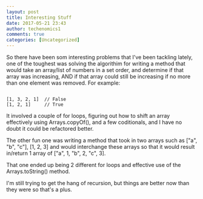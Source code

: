 ```yaml
---
layout: post
title: Interesting Stuff
date: 2017-05-21 23:43
author: techenomics1
comments: true
categories: [Uncategorized]
---
```

 

So there have been som interesting problems that I've been tackling lately, one of the toughest was solving the algorithim for writing a method that would take an array/list of numbers in a set order, and determine if that array was increasing,   AND if that array could still be increasing if no more than one element was removed.  For example:

```

[1, 3, 2, 1]  // False
[1, 2, 1]	  // True 
```

It involved a couple of for loops, figuring out how to shift an array effectively using Arrays.copyOf(), and a few coditionals, and I have no doubt it could be refactored better.  

The other fun one was writing a method that took in two arrays such as ["a", "b", "c"], [1, 2, 3] and would interchange these arrays so that it would result in/return 1 array of ["a", 1, "b", 2, "c", 3].  

That one ended up being 2 different for loops and effective use of the Arrays.toString() method.  

I'm still trying to get the hang of recursion, but things are better now than they were so that's a plus.  